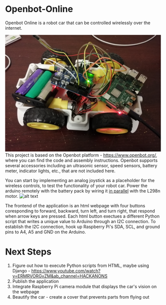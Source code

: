 # Openbot-Online
Openbot Online is a robot car that can be controlled wirelessly over the internet.

![alt text](https://github.com/enjineerMan/Openbot-Online/blob/main/IoT_pic.jpg)
This project is based on the Openbot platform - https://www.openbot.org/, where you can find the code and assembly instructions. Openbot supports several accessories including an ultrasonic sensor, speed sensors, battery meter, indicator lights, etc., that are not included here. 

You can start by implementing an analog joystick as a placeholder for the wireless controls, to test the functionality of your robot car. Power the arduino remotely with the battery pack by wiring it [in parallel](https://drive.google.com/file/d/1-fU374w7UUGw3x4KoXRMy0vZBtCq_B5N/view?usp=sharing) with the L298n motor.
![alt text](https://github.com/enjineerMan/Openbot-Online/blob/main/cargif.gif)

The frontend of the application is an html webpage with four buttons coresponding to forward, backward, turn left, and turn right, that respond when arrow keys are pressed. Each html button exectues a different Python script that writes a unique value to Arduino through an I2C connection. To establish the I2C connection, hook up Raspberry Pi's SDA, SCL, and ground pins to A4, A5 and GND on the Arduino. 

# Next Steps

1. Figure out how to execute Python scripts from HTML, maybe using Django - https://www.youtube.com/watch?v=ERMRVORGvZM&ab_channel=HACKANONS
2. Publish the application
3. Integrate Raspberry Pi camera module that displays the car's vision on the webpage
4. Beautify the car - create a cover that prevents parts from flying out


